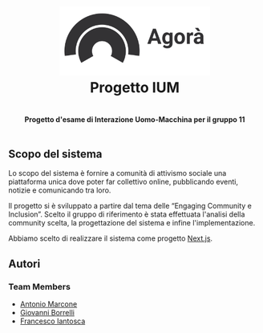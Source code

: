 <div style="display: flex; flex-direction: column; align-items: center">
    <h1 align="center" style="width: 300px">
        <br>
        <img src="./public/agora-logo-horizontal-grey.svg" alt="Agorà" width="600px">
        <br>
        Progetto IUM
        <br>
    </h1>
    <h4 align="center">Progetto d'esame di Interazione Uomo-Macchina per il gruppo 11</h4>
</div>

## Scopo del sistema
Lo scopo del sistema è fornire a comunità di attivismo sociale una piattaforma unica dove poter far collettivo online, pubblicando eventi, notizie e comunicando tra loro.

Il progetto si è sviluppato a partire dal tema delle “Engaging Community e Inclusion”. Scelto il gruppo di riferimento è stata effettuata l'analisi della community scelta, la progettazione del sistema e infine l'implementazione.

Abbiamo scelto di realizzare il sistema come progetto [Next.js](https://nextjs.org/).

## Autori

### Team Members

- [Antonio Marcone](https://github.com/amarcone42)
- [Giovanni Borrelli](https://github.com/GiovanniBorrelli)
- [Francesco Iantosca](https://github.com/FIANTOSCA)

